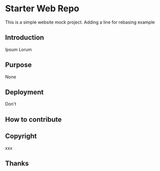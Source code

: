 # Starter Web Repo

This is a simple website mock project. Adding a line for rebasing example

## Introduction

Ipsum Lorum

## Purpose

None

## Deployment

Don't

## How to contribute

## Copyright
xxx

## Thanks
